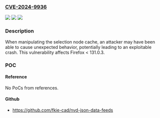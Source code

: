 ### [CVE-2024-9936](https://cve.mitre.org/cgi-bin/cvename.cgi?name=CVE-2024-9936)
![](https://img.shields.io/static/v1?label=Product&message=Firefox&color=blue)
![](https://img.shields.io/static/v1?label=Version&message=unspecified%3C%20131.0.3%20&color=brighgreen)
![](https://img.shields.io/static/v1?label=Vulnerability&message=Undefined%20behavior%20in%20selection%20node%20cache&color=brighgreen)

### Description

When manipulating the selection node cache, an attacker may have been able to cause unexpected behavior, potentially leading to an exploitable crash. This vulnerability affects Firefox < 131.0.3.

### POC

#### Reference
No PoCs from references.

#### Github
- https://github.com/fkie-cad/nvd-json-data-feeds

